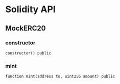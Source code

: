 # Solidity API

## MockERC20

### constructor

```solidity
constructor() public
```

### mint

```solidity
function mint(address to, uint256 amount) public
```
